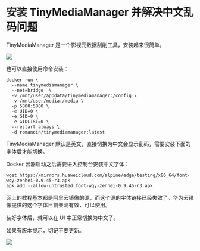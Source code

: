 # 安装 TinyMediaManager 并解决中文乱码问题

TinyMediaManager 是一个影视元数据刮削工具，安装起来很简单。

![](https://blog-1255332810.cos.ap-shanghai.myqcloud.com//202312111615290.png)

也可以直接使用命令安装：

```
docker run \
  --name tinymediamanager \
  --net=bridge  \
  -v /mnt/user/appdata/tinymediamanager:/config \
  -v /mnt/user/media:/media \
  -p 5800:5800 \
  -e UID=0 \
  -e GID=0 \
  -e GIDLIST=0 \
  --restart always \
  -d romancin/tinymediamanager:latest
```

TinyMediaManager 默认是英文，直接切换为中文会显示乱码，需要安装下面的字体后才能切换。

Docker 容器启动之后需要进入控制台安装中文字体：

```
wget https://mirrors.huaweicloud.com/alpine/edge/testing/x86_64/font-wqy-zenhei-0.9.45-r3.apk
apk add --allow-untrusted font-wqy-zenhei-0.9.45-r3.apk
```

网上的教程基本都是阿里云镜像的源，而这个源的字体链接已经失效了。华为云镜像提供的这个字体目前亲测有效，可以使用。

装好字体后，就可以在 UI 中正常切换为中文了。

如果有版本提示，切记不要更新。

![](https://blog-1255332810.cos.ap-shanghai.myqcloud.com//202312111617895.png)